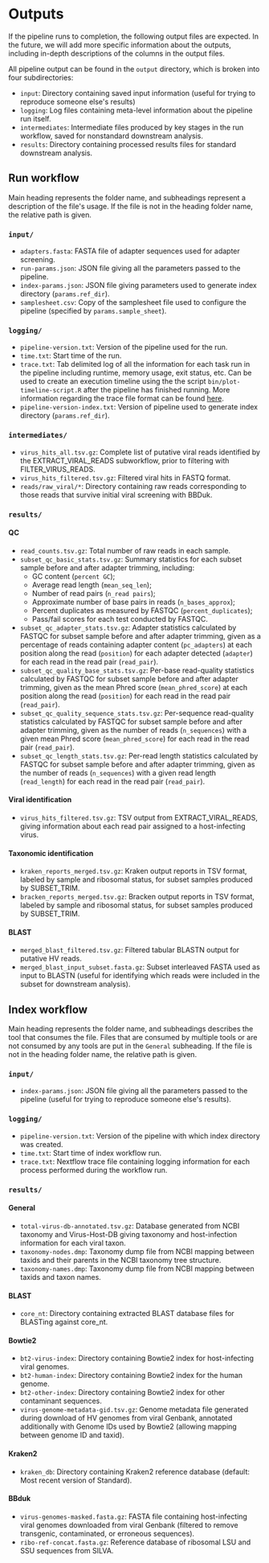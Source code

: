 # Outputs

If the pipeline runs to completion, the following output files are expected. In the future, we will add more specific information about the outputs, including in-depth descriptions of the columns in the output files.

All pipeline output can be found in the `output` directory, which is broken into four subdirectories:

- `input`: Directory containing saved input information (useful for trying to reproduce someone else's results)
- `logging`: Log files containing meta-level information about the pipeline run itself.
- `intermediates`: Intermediate files produced by key stages in the run workflow, saved for nonstandard downstream analysis.
- `results`: Directory containing processed results files for standard downstream analysis.

## Run workflow

Main heading represents the folder name, and subheadings represent a description of the file's usage. If the file is not in the heading folder name, the relative path is given.

### `input/`

- `adapters.fasta`: FASTA file of adapter sequences used for adapter screening.
- `run-params.json`: JSON file giving all the parameters passed to the pipeline.
- `index-params.json`: JSON file giving parameters used to generate index directory (`params.ref_dir`).
- `samplesheet.csv`: Copy of the samplesheet file used to configure the pipeline (specified by `params.sample_sheet`).

### `logging/`

- `pipeline-version.txt`: Version of the pipeline used for the run.
- `time.txt`: Start time of the run.
- `trace.txt`: Tab delimited log of all the information for each task run in the pipeline including runtime, memory usage, exit status, etc. Can be used to create an execution timeline using the the script `bin/plot-timeline-script.R` after the pipeline has finished running. More information regarding the trace file format can be found [here](https://www.nextflow.io/docs/latest/reports.html#trace-file).
- `pipeline-version-index.txt`: Version of pipeline used to generate index directory (`params.ref_dir`).

### `intermediates/`

- `virus_hits_all.tsv.gz`: Complete list of putative viral reads identified by the EXTRACT_VIRAL_READS subworkflow, prior to filtering with FILTER_VIRUS_READS.
- `virus_hits_filtered.tsv.gz`: Filtered viral hits in FASTQ format.
- `reads/raw_viral/*`: Directory containing raw reads corresponding to those reads that survive initial viral screening with BBDuk.

### `results/`

#### QC
- `read_counts.tsv.gz`: Total number of raw reads in each sample.
- `subset_qc_basic_stats.tsv.gz`: Summary statistics for each subset sample before and after adapter trimming, including:
    - GC content (`percent GC`);
    - Average read length (`mean_seq_len`);
    - Number of read pairs (`n_read pairs`);
    - Approximate number of base pairs in reads (`n_bases_approx`);
    - Percent duplicates as measured by FASTQC (`percent_duplicates`);
    - Pass/fail scores for each test conducted by FASTQC.
- `subset_qc_adapter_stats.tsv.gz`: Adapter statistics calculated by FASTQC for subset sample before and after adapter trimming, given as a percentage of reads containing adapter content (`pc_adapters`) at each position along the read (`position`) for each adapter detected (`adapter`) for each read in the read pair (`read_pair`).
- `subset_qc_quality_base_stats.tsv.gz`: Per-base read-quality statistics calculated by FASTQC for subset sample before and after adapter trimming, given as the mean Phred score (`mean_phred_score`) at each position along the read (`position`) for each read in the read pair (`read_pair`).
- `subset_qc_quality_sequence_stats.tsv.gz`: Per-sequence read-quality statistics calculated by FASTQC for subset sample before and after adapter trimming, given as the number of reads (`n_sequences`) with a given mean Phred score (`mean_phred_score`) for each read in the read pair (`read_pair`).
- `subset_qc_length_stats.tsv.gz`: Per-read length statistics calculated by FASTQC for subset sample before and after adapter trimming, given as the number of reads (`n_sequences`) with a given read length (`read_length`) for each read in the read pair (`read_pair`).

#### Viral identification
- `virus_hits_filtered.tsv.gz`: TSV output from EXTRACT_VIRAL_READS, giving information about each read pair assigned to a host-infecting virus.

#### Taxonomic identification
- `kraken_reports_merged.tsv.gz`: Kraken output reports in TSV format, labeled by sample and ribosomal status, for subset samples produced by SUBSET_TRIM.
- `bracken_reports_merged.tsv.gz`: Bracken output reports in TSV format, labeled by sample and ribosomal status, for subset samples produced by SUBSET_TRIM.

#### BLAST
- `merged_blast_filtered.tsv.gz`: Filtered tabular BLASTN output for putative HV reads.
- `merged_blast_input_subset.fasta.gz`: Subset interleaved FASTA used as input to BLASTN (useful for identifying which reads were included in the subset for downstream analysis).

## Index workflow

Main heading represents the folder name, and subheadings describes the tool that consumes the file. Files that are consumed by multiple tools or are not consumed by any tools are put in the `General` subheading. If the file is not in the heading folder name, the relative path is given.

### `input/`

- `index-params.json`: JSON file giving all the parameters passed to the pipeline (useful for trying to reproduce someone else's results).

### `logging/`

- `pipeline-version.txt`: Version of the pipeline with which index directory was created.
- `time.txt`: Start time of index workflow run.
- `trace.txt`: Nextflow trace file containing logging information for each process performed during the workflow run.

### `results/`

#### General

- `total-virus-db-annotated.tsv.gz`: Database generated from NCBI taxonomy and Virus-Host-DB giving taxonomy and host-infection information for each viral taxon.
- `taxonomy-nodes.dmp`: Taxonomy dump file from NCBI mapping between taxids and their parents in the NCBI taxonomy tree structure.
- `taxonomy-names.dmp`: Taxonomy dump file from NCBI mapping between taxids and taxon names.

#### BLAST

- `core_nt`: Directory containing extracted BLAST database files for BLASTing against core_nt.

#### Bowtie2

- `bt2-virus-index`: Directory containing Bowtie2 index for host-infecting viral genomes.
- `bt2-human-index`: Directory containing Bowtie2 index for the human genome.
- `bt2-other-index`: Directory containing Bowtie2 index for other contaminant sequences.
- `virus-genome-metadata-gid.tsv.gz`: Genome metadata file generated during download of HV genomes from viral Genbank, annotated additionally with Genome IDs used by Bowtie2 (allowing mapping between genome ID and taxid).

#### Kraken2

- `kraken_db`: Directory containing Kraken2 reference database (default: Most recent version of Standard).

#### BBduk

- `virus-genomes-masked.fasta.gz`: FASTA file containing host-infecting viral genomes downloaded from viral Genbank (filtered to remove transgenic, contaminated, or erroneous sequences).
- `ribo-ref-concat.fasta.gz`: Reference database of ribosomal LSU and SSU sequences from SILVA.
